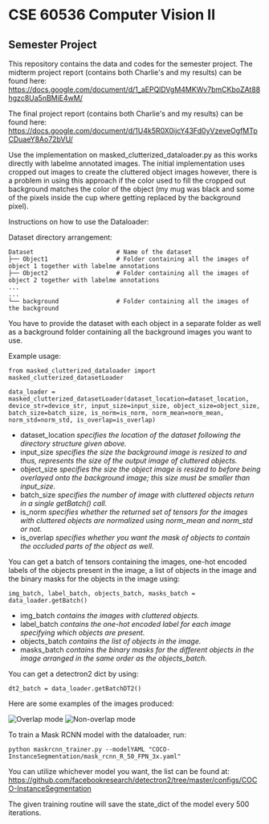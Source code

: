# CSE 60536 Computer Vision II 
## Semester Project
This repository contains the data and codes for the semester project. 
The midterm project report (contains both Charlie's and my results) can be found here: https://docs.google.com/document/d/1_aEPQlDVgM4MKWv7bmCKboZAt88hgzc8Ua5nBMiE4wM/

The final project report (contains both Charlie's and my results) can be found here: https://docs.google.com/document/d/1U4k5R0X0ijcY43Fd0yVzeveOgfMTpCDuaeY8Ao72bVU/

Use the implementation on masked_clutterized_dataloader.py as this works directly with labelme annotated images. The initial implementation uses cropped out images to create the cluttered object images however, there is a problem in using this approach if the color used to fill the cropped out background matches the color of the object (my mug was black and some of the pixels inside the cup where getting replaced by the background pixel).

Instructions on how to use the Dataloader:

Dataset directory arrangement:
```
Dataset                       # Name of the dataset
├── Object1                   # Folder containing all the images of object 1 together with labelme annotations
├── Object2                   # Folder containing all the images of object 2 together with labelme annotations
...
...
└── background                # Folder containing all the images of the background
```
You have to provide the dataset with each object in a separate folder as well as a background folder containing all the background images you want to use.

Example usage:
```
from masked_clutterized_dataloader import masked_clutterized_datasetLoader

data_loader = masked_clutterized_datasetLoader(dataset_location=dataset_location, device_str=device_str, input_size=input_size, object_size=object_size, batch_size=batch_size, is_norm=is_norm, norm_mean=norm_mean, norm_std=norm_std, is_overlap=is_overlap)
```
* dataset_location _specifies the location of the dataset following the directory structure given above._
* input_size _specifies the size the background image is resized to and thus, represents the size of the output image of cluttered objects._
* object_size _specifies the size the object image is resized to before being overlayed onto the background image; this size must be smaller than input_size._
* batch_size _specifies the number of image with cluttered objects return in a single getBatch() call._
* is_norm _specifies whether the returned set of tensors for the images with cluttered objects are normalized using norm_mean and norm_std or not._
* is_overlap _specifies whether you want the mask of objects to contain the occluded parts of the object as well._

You can get a batch of tensors containing the images, one-hot encoded labels of the objects present in the image, a list of objects in the image and the binary masks for the objects in the image using:
```
img_batch, label_batch, objects_batch, masks_batch = data_loader.getBatch()
```
* img_batch _contains the images with cluttered objects._
* label_batch _contains the one-hot encoded label for each image specifying which objects are present._
* objects_batch _contains the list of objects in the image._
* masks_batch _contains the binary masks for the different objects in the image arranged in the same order as the objects_batch._

You can get a detectron2 dict by using:
```
dt2_batch = data_loader.getBatchDT2()
```
Here are some examples of the images produced:

![Overlap mode](https://github.com/Siamul/CV2_project/blob/sample_annot_image_dt2/15.jpg?raw=true)
![Non-overlap mode](https://github.com/Siamul/CV2_project/blob/sample_annot_image_dt2_no_overlap/2.jpg?raw=true)

To train a Mask RCNN model with the dataloader, run:
```
python maskrcnn_trainer.py --modelYAML "COCO-InstanceSegmentation/mask_rcnn_R_50_FPN_3x.yaml"
```
You can utilize whichever model you want, the list can be found at: https://github.com/facebookresearch/detectron2/tree/master/configs/COCO-InstanceSegmentation

The given training routine will save the state_dict of the model every 500 iterations.
